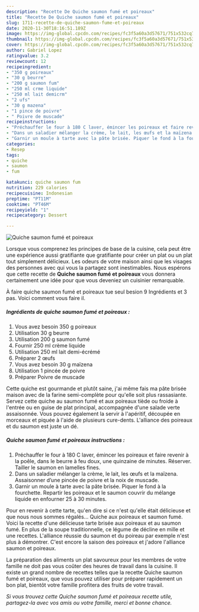 ```yaml
---
description: "Recette De Quiche saumon fumé et poireaux"
title: "Recette De Quiche saumon fumé et poireaux"
slug: 1711-recette-de-quiche-saumon-fume-et-poireaux
date: 2020-11-30T18:16:51.189Z
image: https://img-global.cpcdn.com/recipes/fc3f5a60a3d57671/751x532cq70/quiche-saumon-fume-et-poireaux-photo-principale-de-la-recette.jpg
thumbnail: https://img-global.cpcdn.com/recipes/fc3f5a60a3d57671/751x532cq70/quiche-saumon-fume-et-poireaux-photo-principale-de-la-recette.jpg
cover: https://img-global.cpcdn.com/recipes/fc3f5a60a3d57671/751x532cq70/quiche-saumon-fume-et-poireaux-photo-principale-de-la-recette.jpg
author: Gabriel Lopez
ratingvalue: 3.2
reviewcount: 12
recipeingredient:
- "350 g poireaux"
- "30 g beurre"
- "200 g saumon fum"
- "250 ml crme liquide"
- "250 ml lait demicrm"
- "2 ufs"
- "30 g mazena"
- "1 pince de poivre"
- " Poivre de muscade"
recipeinstructions:
- "Préchauffer le four à 180 C laver, émincer les poireaux et faire revenir à la poêle, dans le beurre à feu doux, une quinzaine de minutes. Réserver. Tailler le saumon en lamelles fines."
- "Dans un saladier mélanger la crème, le lait, les œufs et la maïzena. Assaisonner d’une pincée de poivre et la noix de muscade."
- "Garnir un moule à tarte avec la pâte brisée. Piquer le fond à la fourchette. Repartir les poireaux et le saumon couvrir du mélange liquide en enfourner 25 à 30 minutes."
categories:
- Resep
tags:
- quiche
- saumon
- fum

katakunci: quiche saumon fum 
nutrition: 229 calories
recipecuisine: Indonesian
preptime: "PT11M"
cooktime: "PT46M"
recipeyield: "1"
recipecategory: Dessert

---
```



![Quiche saumon fumé et poireaux](https://img-global.cpcdn.com/recipes/fc3f5a60a3d57671/751x532cq70/quiche-saumon-fume-et-poireaux-photo-principale-de-la-recette.jpg)

Lorsque vous comprenez les principes de base de la cuisine, cela peut être une expérience aussi gratifiante que gratifiante pour créer un plat ou un plat tout simplement délicieux. Les odeurs de votre maison ainsi que les visages des personnes avec qui vous la partagez sont inestimables. Nous espérons que cette recette de <strong> Quiche saumon fumé et poireaux </strong> vous donnera certainement une idée pour que vous deveniez un cuisinier remarquable.

<!--inarticleads1-->

À faire quiche saumon fumé et poireaux tue seul besion 9 Ingrédients et 3 pas. Voici comment vous faire il.

##### Ingrédients de quiche saumon fumé et poireaux :

1. Vous avez besoin 350 g poireaux
1. Utilisation 30 g beurre
1. Utilisation 200 g saumon fumé
1. Fournir 250 ml crème liquide
1. Utilisation 250 ml lait demi-écrémé
1. Préparer 2 œufs
1. Vous avez besoin 30 g maïzena
1. Utilisation 1 pincée de poivre
1. Préparer  Poivre de muscade


Cette quiche est gourmande et plutôt saine, j&#39;ai même fais ma pâte brisée maison avec de la farine semi-complète pour qu&#39;elle soit plus rassasiante. Servez cette quiche au saumon fumé et aux poireaux tiède ou froide à l&#39;entrée ou en guise de plat principal, accompagnée d&#39;une salade verte assaisonnée. Vous pouvez également la servir à l&#39;apéritif, découpée en morceaux et piquée à l&#39;aide de plusieurs cure-dents. L&#39;alliance des poireaux et du saumon est juste un dé. 

<!--inarticleads2-->

##### Quiche saumon fumé et poireaux instructions :

1. Préchauffer le four à 180 C laver, émincer les poireaux et faire revenir à la poêle, dans le beurre à feu doux, une quinzaine de minutes. Réserver. Tailler le saumon en lamelles fines.
1. Dans un saladier mélanger la crème, le lait, les œufs et la maïzena. Assaisonner d’une pincée de poivre et la noix de muscade.
1. Garnir un moule à tarte avec la pâte brisée. Piquer le fond à la fourchette. Repartir les poireaux et le saumon couvrir du mélange liquide en enfourner 25 à 30 minutes.


Pour en revenir à cette tarte, qu&#39;en dire si ce n&#39;est qu&#39;elle était délicieuse et que nous nous sommes régalés… Quiche aux poireaux et saumon fumé. Voici la recette d&#39;une délicieuse tarte brisée aux poireaux et au saumon fumé. En plus de la soupe traditionnelle, ce légume de décline en mille et une recettes. L&#39;alliance réussie du saumon et du poireau par exemple n&#39;est plus à démontrer. C&#39;est encore la saison des poireaux et j&#39;adore l&#39;alliance saumon et poireaux. 

<!--inarticleads1-->

<p>
La préparation des aliments un plat savoureux pour les membres de votre famille ne doit pas vous coûter des heures de travail dans la cuisine. Il existe un grand nombre de recettes telles que la recette Quiche saumon fumé et poireaux, que vous pouvez utiliser pour préparer rapidement un bon plat, bientôt votre famille profitera des fruits de votre travail.
</p>

<p>
<i>Si vous trouvez cette Quiche saumon fumé et poireaux recette utile, partagez-la avec vos amis ou votre famille, merci et bonne chance.</i>
</p>
